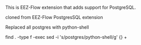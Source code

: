 This is EEZ-Flow extension that adds support for PostgreSQL.

cloned from EEZ-Flow PostgresSQL extension

Replaced all postgres with python-shell

find . -type f -exec sed -i 's/postgres/python-shell/g' {} +

